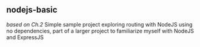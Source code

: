 ## nodejs-basic
*based on Ch.2*
Simple sample project exploring routing with NodeJS using no dependencies, part of a larger project to familiarize myself with NodeJS and ExpressJS

